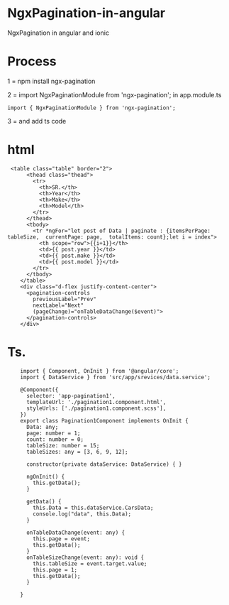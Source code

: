 # NgxPagination-in-angular
NgxPagination in angular and ionic

# Process

1 = npm install ngx-pagination 

2 = import   NgxPaginationModule   from 'ngx-pagination'; in app.module.ts 

    import { NgxPaginationModule } from 'ngx-pagination';

3 = and add ts code

# html 

     <table class="table" border="2">
          <thead class="thead">
            <tr>
              <th>SR.</th>
              <th>Year</th>
              <th>Make</th>
              <th>Model</th>
            </tr>
          </thead>
          <tbody>
            <tr *ngFor="let post of Data | paginate : {itemsPerPage: tableSize,  currentPage: page,  totalItems: count};let i = index">
              <th scope="row">{{i+1}}</th>
              <td>{{ post.year }}</td>
              <td>{{ post.make }}</td>
              <td>{{ post.model }}</td>
            </tr>
          </tbody>
        </table>
        <div class="d-flex justify-content-center">
          <pagination-controls
            previousLabel="Prev"
            nextLabel="Next"
            (pageChange)="onTableDataChange($event)">
          </pagination-controls>
        </div>
    
    
# Ts.

        import { Component, OnInit } from '@angular/core';
        import { DataService } from 'src/app/srevices/data.service';

        @Component({
          selector: 'app-pagination1',
          templateUrl: './pagination1.component.html',
          styleUrls: ['./pagination1.component.scss'],
        })
        export class Pagination1Component implements OnInit {
          Data: any;
          page: number = 1;
          count: number = 0;
          tableSize: number = 15;
          tableSizes: any = [3, 6, 9, 12];

          constructor(private dataService: DataService) { }

          ngOnInit() {
            this.getData();
          }

          getData() {
            this.Data = this.dataService.CarsData;
            console.log("data", this.Data);
          }

          onTableDataChange(event: any) {
            this.page = event;
            this.getData();
          }
          onTableSizeChange(event: any): void {
            this.tableSize = event.target.value;
            this.page = 1;
            this.getData();
          }

        }
